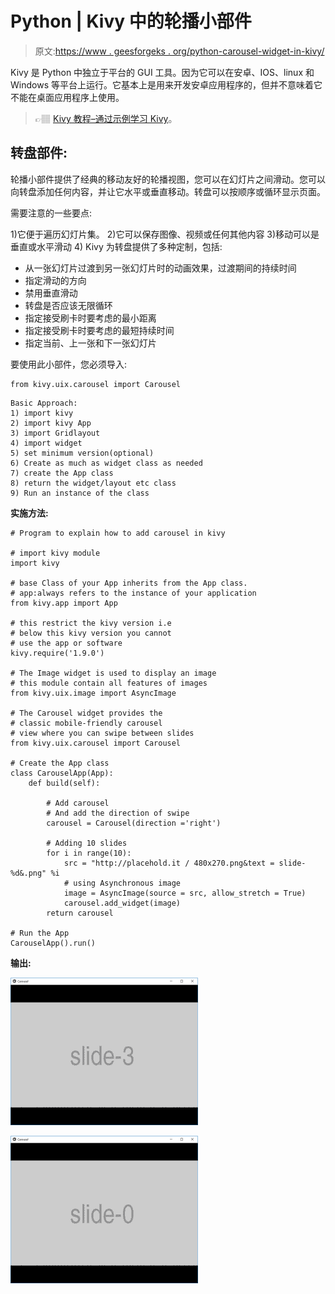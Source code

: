 # Python | Kivy 中的轮播小部件

> 原文:[https://www . geesforgeks . org/python-carousel-widget-in-kivy/](https://www.geeksforgeeks.org/python-carousel-widget-in-kivy/)

Kivy 是 Python 中独立于平台的 GUI 工具。因为它可以在安卓、IOS、linux 和 Windows 等平台上运行。它基本上是用来开发安卓应用程序的，但并不意味着它不能在桌面应用程序上使用。

> 👉🏽 [Kivy 教程–通过示例学习 Kivy](https://www.geeksforgeeks.org/kivy-tutorial/)。

## 转盘部件:

轮播小部件提供了经典的移动友好的轮播视图，您可以在幻灯片之间滑动。您可以向转盘添加任何内容，并让它水平或垂直移动。转盘可以按顺序或循环显示页面。

需要注意的一些要点:

1)它便于遍历幻灯片集。
2)它可以保存图像、视频或任何其他内容
3)移动可以是垂直或水平滑动
4) Kivy 为转盘提供了多种定制，包括:

*   从一张幻灯片过渡到另一张幻灯片时的动画效果，过渡期间的持续时间
*   指定滑动的方向
*   禁用垂直滑动
*   转盘是否应该无限循环
*   指定接受刷卡时要考虑的最小距离
*   指定接受刷卡时要考虑的最短持续时间
*   指定当前、上一张和下一张幻灯片

要使用此小部件，您必须导入:

```
from kivy.uix.carousel import Carousel
```

```
Basic Approach:
1) import kivy
2) import kivy App
3) import Gridlayout
4) import widget
5) set minimum version(optional)
6) Create as much as widget class as needed
7) create the App class
8) return the widget/layout etc class
9) Run an instance of the class
```

**实施方法:**

```
# Program to explain how to add carousel in kivy 

# import kivy module    
import kivy  

# base Class of your App inherits from the App class.    
# app:always refers to the instance of your application   
from kivy.app import App 

# this restrict the kivy version i.e  
# below this kivy version you cannot  
# use the app or software  
kivy.require('1.9.0') 

# The Image widget is used to display an image 
# this module contain all features of images 
from kivy.uix.image import AsyncImage

# The Carousel widget provides the
# classic mobile-friendly carousel
# view where you can swipe between slides
from kivy.uix.carousel import Carousel

# Create the App class
class CarouselApp(App):
    def build(self):

        # Add carousel
        # And add the direction of swipe
        carousel = Carousel(direction ='right')

        # Adding 10 slides
        for i in range(10):
            src = "http://placehold.it / 480x270.png&text = slide-%d&.png" %i
            # using Asynchronous image            
            image = AsyncImage(source = src, allow_stretch = True)
            carousel.add_widget(image)
        return carousel

# Run the App
CarouselApp().run()
```

**输出:**

![](img/c3537e7f353d56a8ecb8fffcb504d07b.png)

![](img/eb45a18e87d8c50cfaab597f8385d864.png)